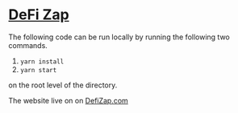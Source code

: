 # [DeFi Zap](https://defizap.com)

The following code can be run locally by running the following two commands.

1. `yarn install`
2. `yarn start`

on the root level of the directory.

The website live on on [DefiZap.com](https://defizap.com)
